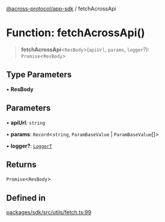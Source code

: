 [@across-protocol/app-sdk](../README.md) / fetchAcrossApi

# Function: fetchAcrossApi()

> **fetchAcrossApi**\<`ResBody`\>(`apiUrl`, `params`, `logger`?): `Promise`\<`ResBody`\>

## Type Parameters

• **ResBody**

## Parameters

• **apiUrl**: `string`

• **params**: `Record`\<`string`, `ParamBaseValue` \| `ParamBaseValue`[]\>

• **logger?**: [`LoggerT`](../type-aliases/LoggerT.md)

## Returns

`Promise`\<`ResBody`\>

## Defined in

[packages/sdk/src/utils/fetch.ts:99](https://github.com/across-protocol/toolkit/blob/d027d7c23e7230b7b5f439570f9efd60c1d715ce/packages/sdk/src/utils/fetch.ts#L99)
